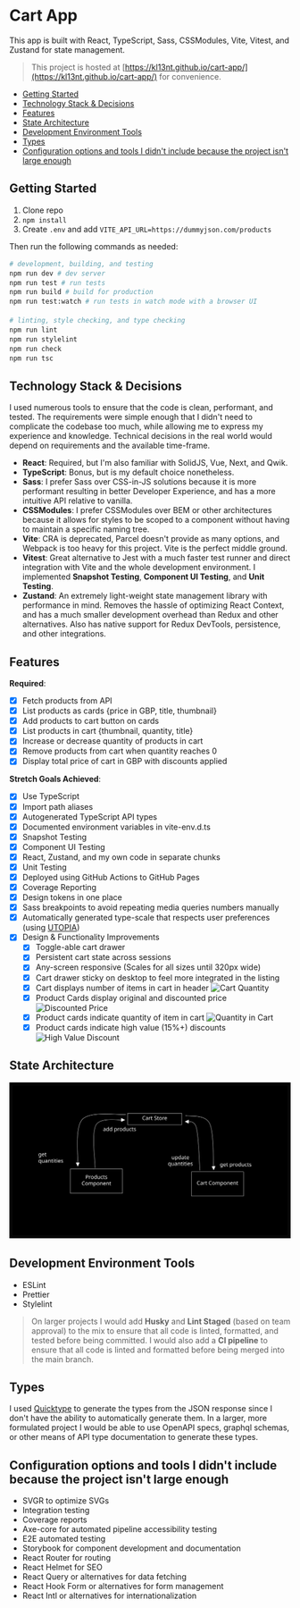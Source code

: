 # Cart App

This app is built with React, TypeScript, Sass, CSSModules, Vite, Vitest, and
Zustand for state management.

> This project is hosted at
> [https://kl13nt.github.io/cart-app/](https://kl13nt.github.io/cart-app/) for
> convenience.

- [Getting Started](#getting-started)
- [Technology Stack \& Decisions](#technology-stack--decisions)
- [Features](#features)
- [State Architecture](#state-architecture)
- [Development Environment Tools](#development-environment-tools)
- [Types](#types)
- [Configuration options and tools I didn't include because the project isn't large enough](#configuration-options-and-tools-i-didnt-include-because-the-project-isnt-large-enough)

## Getting Started

1. Clone repo
2. `npm install`
3. Create `.env` and add `VITE_API_URL=https://dummyjson.com/products`

Then run the following commands as needed:

```bash
# development, building, and testing
npm run dev # dev server
npm run test # run tests
npm run build # build for production
npm run test:watch # run tests in watch mode with a browser UI

# linting, style checking, and type checking
npm run lint
npm run stylelint
npm run check
npm run tsc
```

## Technology Stack & Decisions

I used numerous tools to ensure that the code is clean, performant, and tested.
The requirements were simple enough that I didn't need to complicate the
codebase too much, while allowing me to express my experience and knowledge.
Technical decisions in the real world would depend on requirements and the
available time-frame.

- **React**: Required, but I'm also familiar with SolidJS, Vue, Next, and Qwik.
- **TypeScript**: Bonus, but is my default choice nonetheless.
- **Sass**: I prefer Sass over CSS-in-JS solutions because it is more performant
  resulting in better Developer Experience, and has a more intuitive API
  relative to vanilla.
- **CSSModules**: I prefer CSSModules over BEM or other architectures because it
  allows for styles to be scoped to a component without having to maintain a
  specific naming tree.
- **Vite**: CRA is deprecated, Parcel doesn't provide as many options, and
  Webpack is too heavy for this project. Vite is the perfect middle ground.
- **Vitest**: Great alternative to Jest with a much faster test runner and
  direct integration with Vite and the whole development environment. I
  implemented **Snapshot Testing**, **Component UI Testing**, and **Unit
  Testing**.
- **Zustand**: An extremely light-weight state management library with
  performance in mind. Removes the hassle of optimizing React Context, and has a
  much smaller development overhead than Redux and other alternatives. Also has
  native support for Redux DevTools, persistence, and other integrations.

## Features

**Required**:

- [x] Fetch products from API
- [x] List products as cards {price in GBP, title, thumbnail}
- [x] Add products to cart button on cards
- [x] List products in cart {thumbnail, quantity, title}
- [x] Increase or decrease quantity of products in cart
- [x] Remove products from cart when quantity reaches 0
- [x] Display total price of cart in GBP with discounts applied

**Stretch Goals Achieved**:

- [x] Use TypeScript
- [x] Import path aliases
- [x] Autogenerated TypeScript API types
- [x] Documented environment variables in vite-env.d.ts
- [x] Snapshot Testing
- [x] Component UI Testing
- [x] React, Zustand, and my own code in separate chunks
- [x] Unit Testing
- [x] Deployed using GitHub Actions to GitHub Pages
- [x] Coverage Reporting
- [x] Design tokens in one place
- [x] Sass breakpoints to avoid repeating media queries numbers manually
- [x] Automatically generated type-scale that respects user preferences (using [UTOPIA](https://utopia.fyi/type/calculator/?c=320,14,1.2,1900,16,1.25,2,1,&s=0.75%7C0.5%7C0.25,1.5%7C2%7C3%7C4%7C6,s-l&g=s,xl,3xl,3))
- [x] Design & Functionality Improvements
  - [x] Toggle-able cart drawer
  - [x] Persistent cart state across sessions
  - [x] Any-screen responsive (Scales for all sizes until 320px wide)
  - [x] Cart drawer sticky on desktop to feel more integrated in the listing
  - [x] Cart displays number of items in cart in header ![Cart
Quantity](./docs/cart-items.png)
  - [x] Product Cards display original and discounted price ![Discounted
Price](./docs/discount.png)
  - [x] Product cards indicate quantity of item in cart ![Quantity in
Cart](./docs/cart-quantity.png)
  - [x] Product cards indicate high value (15%+) discounts ![High Value
Discount](./docs/high-value.png)

## State Architecture

![Architecture](./docs/architecture.svg)

## Development Environment Tools

- ESLint
- Prettier
- Stylelint

> On larger projects I would add **Husky** and **Lint Staged** (based on team approval)
> to the mix to ensure that all code is linted, formatted, and tested before being
> committed. I would also add a **CI pipeline** to ensure that all code is linted
> and formatted before being merged into the main branch.

## Types

I used [Quicktype](https://app.quicktype.io/) to generate the types from the
JSON response since I don't have the ability to automatically generate them. In
a larger, more formulated project I would be able to use OpenAPI specs, graphql
schemas, or other means of API type documentation to generate these types.

## Configuration options and tools I didn't include because the project isn't large enough

- SVGR to optimize SVGs
- Integration testing
- Coverage reports
- Axe-core for automated pipeline accessibility testing
- E2E automated testing
- Storybook for component development and documentation
- React Router for routing
- React Helmet for SEO
- React Query or alternatives for data fetching
- React Hook Form or alternatives for form management
- React Intl or alternatives for internationalization
